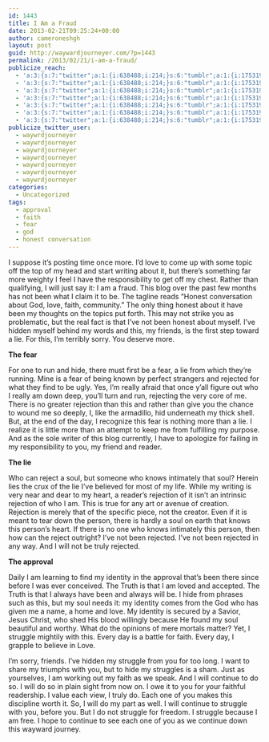 ```yaml
---
id: 1443
title: I Am a Fraud
date: 2013-02-21T09:25:24+00:00
author: cameroneshgh
layout: post
guid: http://waywardjourneyer.com/?p=1443
permalink: /2013/02/21/i-am-a-fraud/
publicize_reach:
  - 'a:3:{s:7:"twitter";a:1:{i:638488;i:214;}s:6:"tumblr";a:1:{i:1753195;i:2;}s:2:"wp";a:1:{i:0;i:39;}}'
  - 'a:3:{s:7:"twitter";a:1:{i:638488;i:214;}s:6:"tumblr";a:1:{i:1753195;i:2;}s:2:"wp";a:1:{i:0;i:39;}}'
  - 'a:3:{s:7:"twitter";a:1:{i:638488;i:214;}s:6:"tumblr";a:1:{i:1753195;i:2;}s:2:"wp";a:1:{i:0;i:39;}}'
  - 'a:3:{s:7:"twitter";a:1:{i:638488;i:214;}s:6:"tumblr";a:1:{i:1753195;i:2;}s:2:"wp";a:1:{i:0;i:39;}}'
  - 'a:3:{s:7:"twitter";a:1:{i:638488;i:214;}s:6:"tumblr";a:1:{i:1753195;i:2;}s:2:"wp";a:1:{i:0;i:39;}}'
  - 'a:3:{s:7:"twitter";a:1:{i:638488;i:214;}s:6:"tumblr";a:1:{i:1753195;i:2;}s:2:"wp";a:1:{i:0;i:39;}}'
  - 'a:3:{s:7:"twitter";a:1:{i:638488;i:214;}s:6:"tumblr";a:1:{i:1753195;i:2;}s:2:"wp";a:1:{i:0;i:39;}}'
publicize_twitter_user:
  - waywrdjourneyer
  - waywrdjourneyer
  - waywrdjourneyer
  - waywrdjourneyer
  - waywrdjourneyer
  - waywrdjourneyer
  - waywrdjourneyer
categories:
  - Uncategorized
tags:
  - approval
  - faith
  - fear
  - god
  - honest conversation
---
```

I suppose it&#8217;s posting time once more. I&#8217;d love to come up with some topic off the top of my head and start writing about it, but there&#8217;s something far more weighty I feel I have the responsibility to get off my chest. Rather than qualifying, I will just say it: I am a fraud. This blog over the past few months has not been what I claim it to be. The tagline reads &#8220;Honest conversation about God, love, faith, community.&#8221; The only thing honest about it have been my thoughts on the topics put forth. This may not strike you as problematic, but the real fact is that I&#8217;ve not been honest about myself. I&#8217;ve hidden myself behind my words and this, my friends, is the first step toward a lie. For this, I&#8217;m terribly sorry. You deserve more.

**The fear**
  
For one to run and hide, there must first be a fear, a lie from which they&#8217;re running. Mine is a fear of being known by perfect strangers and rejected for what they find to be ugly. Yes, I&#8217;m really afraid that once y&#8217;all figure out who I really am down deep, you&#8217;ll turn and run, rejecting the very core of me. There is no greater rejection than this and rather than give you the chance to wound me so deeply, I, like the armadillo, hid underneath my thick shell. But, at the end of the day, I recognize this fear is nothing more than a lie. I realize it is little more than an attempt to keep me from fulfilling my purpose. And as the sole writer of this blog currently, I have to apologize for failing in my responsibility to you, my friend and reader.

**The lie**
  
Who can reject a soul, but someone who knows intimately that soul? Herein lies the crux of the lie I&#8217;ve believed for most of my life. While my writing is very near and dear to my heart, a reader&#8217;s rejection of it isn&#8217;t an intrinsic rejection of who I am. This is true for any art or avenue of creation. Rejection is merely that of the specific piece, not the creator. Even if it is meant to tear down the person, there is hardly a soul on earth that knows this person&#8217;s heart. If there is no one who knows intimately this person, then how can the reject outright? I&#8217;ve not been rejected. I&#8217;ve not been rejected in any way. And I will not be truly rejected.

**The approval**
  
Daily I am learning to find my identity in the approval that&#8217;s been there since before I was ever conceived. The Truth is that I am loved and accepted. The Truth is that I always have been and always will be. I hide from phrases such as this, but my soul needs it: my identity comes from the God who has given me a name, a home and love. My identity is secured by a Savior, Jesus Christ, who shed His blood willingly because He found my soul beautiful and worthy. What do the opinions of mere mortals matter? Yet, I struggle mightily with this. Every day is a battle for faith. Every day, I grapple to believe in Love.

I&#8217;m sorry, friends. I&#8217;ve hidden my struggle from you for too long. I want to share my triumphs with you, but to hide my struggles is a sham. Just as yourselves, I am working out my faith as we speak. And I will continue to do so. I will do so in plain sight from now on. I owe it to you for your faithful readership. I value each view, I truly do. Each one of you makes this discipline worth it. So, I will do my part as well. I will continue to struggle with you, before you. But I do not struggle for freedom. I struggle because I am free. I hope to continue to see each one of you as we continue down this wayward journey.